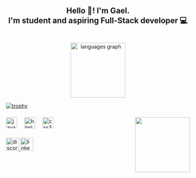 <h2 align="center">Hello 👋! I'm Gael. <br>I'm student and aspiring Full-Stack developer &#128187</h2>

###



<br clear="both">

<div align="center">
  <img src="https://github-readme-stats.vercel.app/api/top-langs?username=gaelterceiro&locale=en&hide_title=false&layout=compact&card_width=320&langs_count=5&theme=dracula&hide_border=false" height="150" alt="languages graph"  />
</div>


[![trophy](https://github-profile-trophy.vercel.app/?username=gaelterceiro&theme=onedark)](https://github.com/gaelterceiro/github-profile-trophy) 

###

<img align="right" height="150" src="https://www.fabiosilvalima.net/wp-content/uploads/2017/04/fabiosilvalima-sairfazendo.gif"  />

###

<div align="left">
  <img src="https://cdn.jsdelivr.net/gh/devicons/devicon/icons/javascript/javascript-original.svg" height="30" alt="javascript logo"  />
  <img width="12" />
  <img src="https://cdn.jsdelivr.net/gh/devicons/devicon/icons/html5/html5-original.svg" height="30" alt="html5 logo"  />
  <img width="12" />
  <img src="https://cdn.jsdelivr.net/gh/devicons/devicon/icons/css3/css3-original.svg" height="30" alt="css3 logo"  />
</div>

###

<div align="left">
  <a href="https://discord.com/channels/@me" target="_blank">
    <img src="https://img.shields.io/static/v1?message=Discord&logo=discord&label=&color=7289DA&logoColor=white&labelColor=&style=for-the-badge" height="35" alt="discord logo"  />
  </a>
  <a href="https://www.linkedin.com/in/gael-terceiro" target="_blank">
    <img src="https://img.shields.io/static/v1?message=LinkedIn&logo=linkedin&label=&color=0077B5&logoColor=white&labelColor=&style=for-the-badge" height="35" alt="linkedin logo"  />
  </a>
</div>

###
